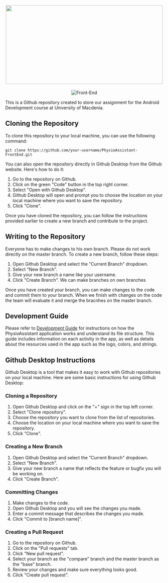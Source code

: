 <h1 align="center">
  <img src="https://user-images.githubusercontent.com/77233507/236688721-4d6af24e-d128-448d-90fa-198ef66e5f3d.png" width="500" height="250" />
</h1>

<p align="center">
  <img src="https://img.shields.io/badge/Front--End-purple" alt="Front-End" />
</p>

This is a Github repository created to store our assignment for the Android Development course at University of Macdenia.

## Cloning the Repository

To clone this repository to your local machine, you can use the following command:

```
git clone https://github.com/your-username/PhysioAssistant-FrontEnd.git
```

You can also open the repository directly in Github Desktop from the Github website. Here's how to do it:
1. Go to the repository on Github.
2. Click on the green "Code" button in the top right corner.
3. Select "Open with Github Desktop".
4. Github Desktop will open and prompt you to choose the location on your local machine where you want to save the repository.
5. Click "Clone".

Once you have cloned the repository, you can follow the instructions provided earlier to create a new branch and contribute to the project.

## Writing to the Repository
Everyone has to make changes to his own branch. Please do not work directly on the master branch.
To create a new branch, follow these steps:

1. Open Github Desktop and select the "Current Branch" dropdown.
2. Select "New Branch".
3. Give your new branch a name like your username.
4. Click "Create Branch".
We can make branches on own branches

Once you have created your branch, you can make changes to the code and commit them to your branch.
When we finish with changes on the code the team will evaluate it and merge the bracnhes on the master branch.

## Development Guide

Please refer to [Development Guide](https://github.com/Android-Development-UoM/PhysioAssistant-FrontEnd/docs/development-guide.md) for instructions on how the PhysioAssistant application works and understand its file structure. This guide includes information on each activity in the app, as well as details about the resources used in the app such as the logo, colors, and strings.

## Github Desktop Instructions

Github Desktop is a tool that makes it easy to work with Github repositories on your local machine. Here are some basic instructions for using Github Desktop:

### Cloning a Repository

1. Open Github Desktop and click on the "+" sign in the top left corner.
2. Select "Clone repository".
3. Choose the repository you want to clone from the list of repositories.
4. Choose the location on your local machine where you want to save the repository.
5. Click "Clone".

### Creating a New Branch

1. Open Github Desktop and select the "Current Branch" dropdown.
2. Select "New Branch".
3. Give your new branch a name that reflects the feature or bugfix you will be working on.
4. Click "Create Branch".

### Committing Changes

1. Make changes to the code.
2. Open Github Desktop and you will see the changes you made.
3. Enter a commit message that describes the changes you made.
4. Click "Commit to [branch name]".

### Creating a Pull Request

1. Go to the repository on Github.
2. Click on the "Pull requests" tab.
3. Click "New pull request".
4. Select your branch as the "compare" branch and the master branch as the "base" branch.
5. Review your changes and make sure everything looks good.
6. Click "Create pull request".
